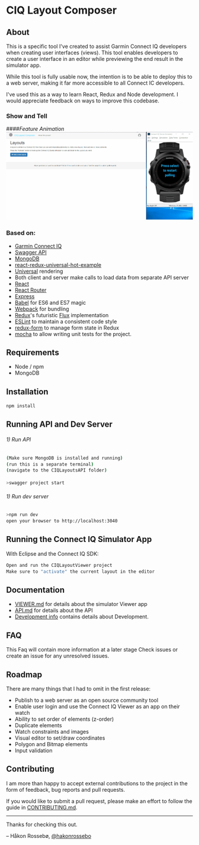 # CIQ Layout Composer

## About

This is a specific tool I've created to assist Garmin Connect IQ developers when creating user interfaces (views). This tool enables developers to create a user interface in an editor while previewing the end result in the simulator app.

While this tool is fully usable now, the intention is to be able to deploy this to a web server, making it far more accessible to all Connect IC developers.

I've used this as a way to learn React, Redux and Node development. I would appreciate feedback on ways to improve this codebase.

### Show and Tell
####*Feature Animation*
<img src="docs/screenshots/CIQAnimation.gif" width="750" />

### Based on:
* [Garmin Connect IQ](http://developer.garmin.com/connect-iq/overview/)
* [Swagger API](http://swagger.io/)
* [MongoDB](https://www.mongodb.org/)
* [ react-redux-universal-hot-example](https://github.com/erikras/react-redux-universal-hot-example)
* [Universal](https://medium.com/@mjackson/universal-javascript-4761051b7ae9) rendering
* Both client and server make calls to load data from separate API server
* [React](https://github.com/facebook/react)
* [React Router](https://github.com/rackt/react-router)
* [Express](http://expressjs.com)
* [Babel](http://babeljs.io) for ES6 and ES7 magic
* [Webpack](http://webpack.github.io) for bundling
* [Redux](https://github.com/rackt/redux)'s futuristic [Flux](https://facebook.github.io/react/blog/2014/05/06/flux.html) implementation
* [ESLint](http://eslint.org) to maintain a consistent code style
* [redux-form](https://github.com/erikras/redux-form) to manage form state in Redux
* [mocha](https://mochajs.org/) to allow writing unit tests for the project.

## Requirements
* Node / npm
* MongoDB

## Installation

```bash
npm install
```

## Running API and Dev Server

###### 1) Run API
```bash
(Make sure MongoDB is installed and running)
(run this is a separate terminal)
(navigate to the CIQLayoutsAPI folder)

>swagger project start
```
###### 1) Run dev server
```bash
>npm run dev
open your browser to http://localhost:3040
```
## Running the Connect IQ Simulator App
With Eclipse and the Connect IQ SDK:
```bash
Open and run the CIQLayoutViewer project
Make sure to "activate" the current layout in the editor
```

## Documentation

* [VIEWER.md](docs/VIEWER.md) for details about the simulator Viewer app
* [API.md](docs/API.md) for details about the API
* [Development info](docs/DEVELPMENT.md) contains details about Development.

## FAQ

This Faq will contain more information at a later stage
Check issues or create an issue for any unresolved issues.

## Roadmap

There are many things that I had to omit in the first release:

* Publish to a web server as an open source community tool
* Enable user login and use the Connect IQ Viewer as an app on their watch
* Ability to set order of elements (z-order)
* Duplicate elements
* Watch constraints and images
* Visual editor to set/draw coordinates
* Polygon and Bitmap elements
* Input validation

## Contributing

I am more than happy to accept external contributions to the project in the form of feedback, bug reports and pull requests.

If you would like to submit a pull request, please make an effort to follow the guide in [CONTRIBUTING.md](CONTRIBUTING.md).

---
Thanks for checking this out.

– Håkon Rossebø, [@hakonrossebo](https://twitter.com/hakonrossebo)

